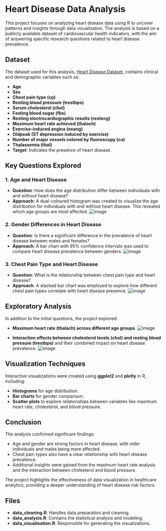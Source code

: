 # Heart Disease Data Analysis

This project focuses on analyzing heart disease data using R to uncover patterns and insights through data visualization. The analysis is based on a publicly available dataset of cardiovascular health indicators, with the aim of answering specific research questions related to heart disease prevalence.

## Dataset

The dataset used for this analysis, [Heart Disease Dataset](https://www.kaggle.com/datasets/volodymyrgavrysh/heart-disease), contains clinical and demographic variables such as:
- **Age**
- **Sex**
- **Chest pain type (cp)**
- **Resting blood pressure (trestbps)**
- **Serum cholesterol (chol)**
- **Fasting blood sugar (fbs)**
- **Resting electrocardiographic results (restecg)**
- **Maximum heart rate achieved (thalach)**
- **Exercise-induced angina (exang)**
- **Oldpeak (ST depression induced by exercise)**
- **Number of major vessels colored by fluoroscopy (ca)**
- **Thalassemia (thal)**
- **Target**: Indicates the presence of heart disease.

## Key Questions Explored

### 1. Age and Heart Disease
- **Question**: How does the age distribution differ between individuals with and without heart disease?
- **Approach**: A dual-coloured histogram was created to visualize the age distribution for individuals with and without heart disease. This revealed which age groups are most affected.
![image](https://github.com/user-attachments/assets/d01ca419-3e33-4e27-93ae-d638f945dfcc)


### 2. Gender Differences in Heart Disease
- **Question**: Is there a significant difference in the prevalence of heart disease between males and females?
- **Approach**: A bar chart with 95% confidence intervals was used to compare heart disease prevalence between genders.
![image](https://github.com/user-attachments/assets/49806109-31e8-4f9b-b89c-ff893fab28a1)


### 3. Chest Pain Type and Heart Disease
- **Question**: What is the relationship between chest pain type and heart disease?
- **Approach**: A stacked bar chart was employed to explore how different chest pain types correlate with heart disease presence.
![image](https://github.com/user-attachments/assets/6b25df4c-dd93-4862-984c-41226726ee79)


## Exploratory Analysis
In addition to the initial questions, the project explored:
- **Maximum heart rate (thalach) across different age groups**.
![image](https://github.com/user-attachments/assets/2295e224-9457-4ba2-a51c-dc42e53586ce)

- **Interaction effects between cholesterol levels (chol) and resting blood pressure (trestbps)** and their combined impact on heart disease prevalence.
![image](https://github.com/user-attachments/assets/40ce9df5-49f7-4552-9605-f2fc88fb6c38)



## Visualization Techniques
Interactive visualizations were created using **ggplot2** and **plotly** in R, including:
- **Histograms** for age distribution.
- **Bar charts** for gender comparison.
- **Scatter plots** to explore relationships between variables like maximum heart rate, cholesterol, and blood pressure.

## Conclusion
The analysis confirmed significant findings:
- Age and gender are strong factors in heart disease, with older individuals and males being more affected.
- Chest pain types also have a clear relationship with heart disease prevalence.
- Additional insights were gained from the maximum heart rate analysis and the interaction between cholesterol and blood pressure.

The project highlights the effectiveness of data visualization in healthcare analytics, providing a deeper understanding of heart disease risk factors.

## Files
- **data_cleaning.R**: Handles data preparation and cleaning.
- **data_analysis.R**: Contains the statistical analysis and modeling.
- **data_visualisation.R**: Responsible for generating the visualizations.
